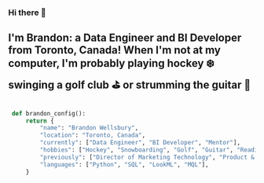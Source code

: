 ### Hi there 👋

## I'm Brandon: a Data Engineer and BI Developer from Toronto, Canada! When I'm not at my computer, I'm probably playing hockey ❄️ swinging a golf club ⛳ or strumming the guitar 🎸

```python 

 def brandon_config(): 
     return { 
         "name": "Brandon Wellsbury", 
         "location": "Toronto, Canada", 
         "currently": ["Data Engineer", "BI Developer", "Mentor"], 
         "hobbies": ["Hockey", "Snowboarding", "Golf", "Guitar", "Reading"] 
         "previously": ["Director of Marketing Technology", "Product & Project Manager", "Greenskeeper"], 
         "languages": ["Python", "SQL", "LookML", "MQL"], 
     } 
```
